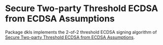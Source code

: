 # Secure Two-party Threshold ECDSA from ECDSA Assumptions

Package dkls implements the 2-of-2 threshold ECDSA signing algorithm of
[Secure Two-party Threshold ECDSA from ECDSA Assumptions](https://eprint.iacr.org/2018/499).
